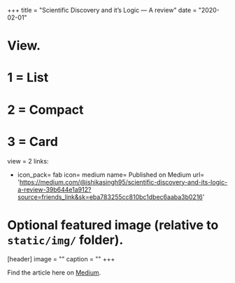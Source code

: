 +++
title = "Scientific Discovery and it’s Logic — A review"
date = "2020-02-01"
# View.
#   1 = List
#   2 = Compact
#   3 = Card
view = 2
links:
  - icon_pack= fab
    icon= medium
    name= Published on Medium
    url= 'https://medium.com/@ishikasingh95/scientific-discovery-and-its-logic-a-review-39b644e1a912?source=friends_link&sk=eba783255cc810bc1dbec6aaba3b0216'
# Optional featured image (relative to `static/img/` folder).
[header]
image = ""
caption = ""
+++

Find the article here on [Medium](ttps://medium.com/@ishikasingh95/scientific-discovery-and-its-logic-a-review-39b644e1a912?source=friends_link&sk=eba783255cc810bc1dbec6aaba3b0216).

